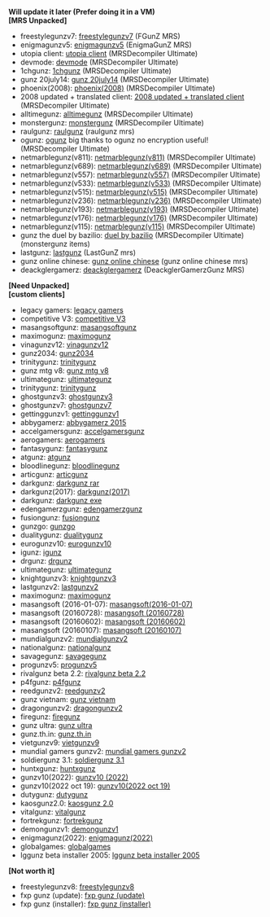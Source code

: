 <b>Will update it later (Prefer doing it in a VM)</b> <br>
<b>[MRS Unpacked]</b> <br>
- freestylegunzv7: [freestylegunzv7](https://archive.org/details/freestyle-gun-z-version-7-installer) (FGunZ MRS)
- enigmagunzv5: [enigmagunzv5](https://archive.org/details/enigma-gunz-v-5-installer) (EnigmaGunZ MRS)
- utopia client: [utopia client](https://archive.org/details/open-beta-utopia-client-23062012) (MRSDecompiler Ultimate)
- devmode: [devmode](https://archive.org/details/devmode) (MRSDecompiler Ultimate)
- 1chgunz: [1chgunz](https://archive.org/details/1ch-gunz-20120603) (MRSDecompiler Ultimate)
- gunz 20july14: [gunz 20july14](https://archive.org/details/gunz-20-july-14) (MRSDecompiler Ultimate)
- phoenix(2008): [phoenix(2008)](https://archive.org/details/gun-z-fresh-updated-client-by-phoenix_20201112) (MRSDecompiler Ultimate)
- 2008 updated + translated client: [2008 updated + translated client](https://archive.org/details/2008-updated-translated-client) (MRSDecompiler Ultimate)
- alltimegunz: [alltimegunz](https://archive.org/details/alltime.cc-gun-z-2012-05-19) (MRSDecompiler Ultimate)
- monstergunz: [monstergunz](https://archive.org/details/monster-gunz) (MRSDecompiler Ultimate)
- raulgunz: [raulgunz](https://archive.org/details/cliente-raul-gunz) (raulgunz mrs)
- ogunz: [ogunz](https://archive.org/details/ogun-z-v-2) big thanks to ogunz no encryption useful! (MRSDecompiler Ultimate)
- netmarblegunz(v811): [netmarblegunz(v811)](https://archive.org/details/netmarble-gunz-811) (MRSDecompiler Ultimate)
- netmarblegunz(v689): [netmarblegunz(v689)](https://archive.org/details/netmarble-gunz-689) (MRSDecompiler Ultimate)
- netmarblegunz(v557): [netmarblegunz(v557)](https://archive.org/details/netmarble-gunz-v-557) (MRSDecompiler Ultimate)
- netmarblegunz(v533): [netmarblegunz(v533)](https://archive.org/details/netmarble-gunz-533) (MRSDecompiler Ultimate)
- netmarblegunz(v515): [netmarblegunz(v515)](https://archive.org/details/netmarble-gunz-515) (MRSDecompiler Ultimate)
- netmarblegunz(v236): [netmarblegunz(v236)](https://archive.org/details/netmarble-gunz-v-236) (MRSDecompiler Ultimate)
- netmarblegunz(v193): [netmarblegunz(v193)](https://archive.org/details/netmarble-gunz-v-193) (MRSDecompiler Ultimate)
- netmarblegunz(v176): [netmarblegunz(v176)](https://archive.org/details/netmarble-gunz-176) (MRSDecompiler Ultimate)
- netmarblegunz(v115): [netmarblegunz(v115)](https://archive.org/details/netmarble-gunz-v-115) (MRSDecompiler Ultimate)
- gunz the duel by bazilio: [duel by bazilio](https://archive.org/details/gunz-the-duel-by-bazilio) (MRSDecompiler Ultimate) (monstergunz items)
- lastgunz: [lastgunz](https://archive.org/details/last-gun-z-1) (LastGunZ mrs)
- gunz online chinese: [gunz online chinese](https://archive.org/details/gunz-online) (gunz online chinese mrs)
- deackglergamerz: [deackglergamerz](https://archive.org/details/deackgler-gamerz-12042014) (DeackglerGamerzGunz MRS)

<b>[Need Unpacked]</b> <br>
<b>[custom clients]</b>
- legacy gamers: [legacy gamers](https://archive.org/details/legacy-gamers-gun-z-beta-2-7)
- competitive V3: [competitive V3](https://archive.org/details/gunz-competitive-v-3-install)
- masangsoftgunz: [masangsoftgunz](https://archive.org/details/gun-zsetup-masang)
- maximogunz: [maximogunz](https://archive.org/details/maximo-gun-z)
- vinagunzv12: [vinagunzv12](https://archive.org/details/vinagun-zv-12-1)
- gunz2034: [gunz2034](https://archive.org/details/gun-z-2034-client)
- trinitygunz: [trinitygunz](https://archive.org/details/trinity-gun-z)
- gunz mtg v8: [gunz mtg v8](https://archive.org/details/setup-gunz-mtg-v-8_202011)
- ultimategunz: [ultimategunz](https://archive.org/details/Ultimategunz)
- trinitygunz: [trinitygunz](https://archive.org/details/trinity-gun-z)
- ghostgunzv3: [ghostgunzv3](https://archive.org/details/ghostgunz-install-v-3)
- ghostgunzv7: [ghostgunzv7](https://archive.org/details/install-ghost-gunz-v-7)
- gettinggunzv1: [gettinggunzv1](https://archive.org/details/getting-gunz-install-v-1)
- abbygamerz: [abbygamerz 2015](https://archive.org/details/abby-gamerz-2015)
- accelgamersgunz: [accelgamersgunz](https://archive.org/details/accel-gamers-gun-z-09062015)
- aerogamers: [aerogamers](https://archive.org/details/aero-gamers)
- fantasygunz: [fantasygunz](https://archive.org/details/client-fg-2016)
- atgunz: [atgunz](https://archive.org/details/atgun-z)
- bloodlinegunz: [bloodlinegunz](https://archive.org/details/bloodline-gun-z-the-beginning-installer)
- articgunz: [articgunz](https://archive.org/details/artic-gun-z-installer-23052014)
- darkgunz: [darkgunz rar](https://archive.org/details/dark-gun-z_202011)
- darkgunz(2017): [darkgunz(2017)](https://archive.org/details/dar-kgun-z-client-2017)
- darkgunz: [darkgunz exe](https://archive.org/details/iPlayOG)
- edengamerzgunz: [edengamerzgunz](https://archive.org/details/eden-gamerz-gun-z-20151001)
- fusiongunz: [fusiongunz](https://archive.org/details/fusion-gunz)
- gunzgo: [gunzgo](https://archive.org/details/gunz-go-2016)
- dualitygunz: [dualitygunz](https://archive.org/details/instalar-duality-gun-z)
- eurogunzv10: [eurogunzv10](https://archive.org/details/gunzv-10-1)
- igunz: [igunz](https://archive.org/details/i-gunz-v-1)
- drgunz: [drgunz](https://archive.org/details/install-drgun-z)
- ultimategunz: [ultimategunz](https://archive.org/details/Ultimategunz)
- knightgunzv3: [knightgunzv3](https://archive.org/details/knight-gun-zv-3)
- lastgunzv2: [lastgunzv2](https://archive.org/details/last-gun-z-v-2-installer)
- maximogunz: [maximogunz](https://archive.org/details/maximogunz_installer)
- masangsoft (2016-01-07): [masangsoft(2016-01-07)](https://archive.org/details/gunz-setup-main-20160107)
- masangsoft (20160728): [masangsoft (20160728)](https://archive.org/details/gunz-setup-main-20160728)
- masangsoft (20160602): [masangsoft (20160602)](https://archive.org/details/gunz-setup-main-20160602)
- masangsoft (20160107): [masangsoft (20160107)](https://archive.org/details/gunz-setup-main-20160107)
- mundialgunzv2: [mundialgunzv2](https://archive.org/details/mundial-gunz-v-2)
- nationalgunz: [nationalgunz](https://archive.org/details/national-gunz-6.6.2015)
- savagegunz: [savagegunz](https://archive.org/details/savage-gunz-installer-april)
- progunzv5: [progunzv5](https://archive.org/details/pro-gunz-v-5)
- rivalgunz beta 2.2: [rivalgunz beta 2.2](https://archive.org/details/rival-gunz-beta-2.2)
- p4fgunz: [p4fgunz](https://archive.org/details/p-4-f-gun-z)
- reedgunzv2: [reedgunzv2](https://archive.org/details/reed-gun-zv-2-instalador)
- gunz vietnam: [gunz vietnam](https://archive.org/details/gunz-viet-nam)
- dragongunzv2: [dragongunzv2](https://archive.org/details/dragon-gunz-v-2)
- firegunz: [firegunz](https://archive.org/details/fire-gunz)
- gunz ultra: [gunz ultra](https://archive.org/details/gunz-ultra)
- gunz.th.in: [gunz.th.in](https://archive.org/details/gunz-th-in)
- vietgunzv9: [vietgunzv9](https://archive.org/details/viet-gunz-v-9)
- mundial gamers gunzv2: [mundial gamers gunzv2](https://archive.org/details/mundial-gamers-gunz-v-2)
- soldiergunz 3.1: [soldiergunz 3.1](https://archive.org/details/soldiers-gun-z-3.1-installer)
- huntxgunz: [huntxgunz](https://archive.org/details/7-10-2022-huntxgunz-installer)
- gunzv10(2022): [gunzv10 (2022)](https://archive.org/details/gunzv10)
- gunzv10(2022 oct 19): [gunzv10(2022 oct 19)](https://archive.org/details/gunzv-10.1-october-19-2022)
- dutygunz: [dutygunz](https://archive.org/details/instalador-duty-gunz)
- kaosgunz2.0: [kaosgunz 2.0](https://archive.org/details/kaos-gunz-2.0-a-revolucao)
- vitalgunz: [vitalgunz](https://archive.org/details/vital-gunz)
- fortrekgunz: [fortrekgunz](https://archive.org/details/fortrek-gunz-stgames)
- demongunzv1: [demongunzv1](https://archive.org/details/demon-gunz-v-1)
- enigmagunz(2022): [enigmagunz(2022)](https://archive.org/details/enigma-20221008)
- globalgames: [globalgames](https://archive.org/details/global-games)
- lggunz beta installer 2005: [lggunz beta installer 2005](https://archive.org/details/lggun-z-beta-installer-2005)


<b>[Not worth it]</b> <br>
- freestylegunzv8: [freestylegunzv8](https://archive.org/details/freestyle-gun-z-v-8-installer)
- fxp gunz (update): [fxp gunz (update)](https://archive.org/details/fxp-gun-z-updated)
- fxp gunz (installer): [fxp gunz (installer)](https://archive.org/details/fxp-gun-z)
